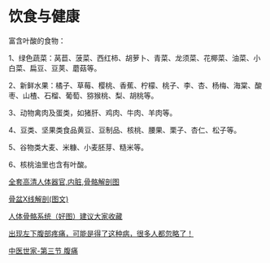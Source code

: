 # 饮食与健康

富含叶酸的食物：

1、绿色蔬菜：莴苣、菠菜、西红柿、胡萝卜、青菜、龙须菜、花椰菜、油菜、小白菜、扁豆、豆荚、蘑菇等。

2、新鲜水果：橘子、草莓、樱桃、香蕉、柠檬、桃子、李、杏、杨梅、海棠、酸枣、山楂、石榴、葡萄、猕猴桃、梨、胡桃等。

3、动物禽肉及蛋类，如猪肝、鸡肉、牛肉、羊肉等。

4、豆类、坚果类食品黄豆、豆制品、核桃、腰果、栗子、杏仁、松子等。

5、谷物类大麦、米糠、小麦胚芽、糙米等。

6、核桃油里也含有叶酸。

[全套高清人体器官,内脏,骨骼解剖图](https://wenku.baidu.com/view/3f2bbfa0284ac850ad0242eb.html?tdsourcetag=s_pcqq_aiomsg&qq-pf-to=pcqq.c2c)

[骨盆X线解剖(图文)](http://www.xctmr.com/anatomy/x-ray/2009-05-04/98.html)

[人体骨骼系统（好图）建议大家收藏](https://zhuanlan.zhihu.com/p/33058392)

[出现左下腹部疼痛，可能是得了这种病，很多人都忽略了！](https://kknews.cc/health/gb2j389.html)

[中医世家-第三节 腹痛](http://www.zysj.com.cn/lilunshuji/neikexue/76-5-3.html)